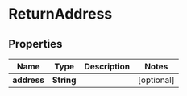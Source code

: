 

# ReturnAddress


## Properties

| Name | Type | Description | Notes |
|------------ | ------------- | ------------- | -------------|
|**address** | **String** |  |  [optional] |



